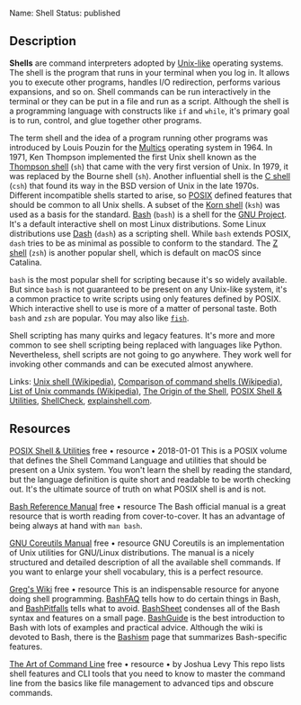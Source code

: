 Name: Shell
Status: published

## Description

**Shells** are command interpreters adopted by [Unix-like](https://en.wikipedia.org/wiki/Unix-like) operating systems. The shell is the program that runs in your terminal when you log in. It allows you to execute other programs, handles I/O redirection, performs various expansions, and so on. Shell commands can be run interactively in the terminal or they can be put in a file and run as a script. Although the shell is a programming language with constructs like `if` and `while`, it's primary goal is to run, control, and glue together other programs.

The term shell and the idea of a program running other programs was introduced by Louis Pouzin for the [Multics](https://en.wikipedia.org/wiki/Multics) operating system in 1964. In 1971, Ken Thompson implemented the first Unix shell known as the [Thompson shell](https://en.wikipedia.org/wiki/Thompson_shell) (`sh`) that came with the very first version of Unix. In 1979, it was replaced by the Bourne shell (`sh`). Another influential shell is the [C shell](https://en.wikipedia.org/wiki/C_shell) (`csh`) that found its way in the BSD version of Unix in the late 1970s. Different incompatible shells started to arise, so [POSIX](https://en.wikipedia.org/wiki/POSIX) defined features that should be common to all Unix shells. A subset of the [Korn shell](https://en.wikipedia.org/wiki/KornShell) (`ksh`) was used as a basis for the standard. [Bash](https://en.wikipedia.org/wiki/Bash_(Unix_shell)) (`bash`) is a shell for the [GNU Project](https://en.wikipedia.org/wiki/GNU_Project "GNU Project"). It's a default interactive shell on most Linux distributions. Some Linux distributions use [Dash](https://en.wikipedia.org/wiki/Almquist_shell#dash) (`dash`) as a scripting shell. While `bash` extends POSIX, `dash` tries to be as minimal as possible to conform to the standard. The [Z shell](https://en.wikipedia.org/wiki/Z_shell) (`zsh`) is another popular shell, which is default on macOS since Catalina.

`bash` is the most popular shell for scripting because it's so widely available. But since `bash` is not guaranteed to be present on any Unix-like system, it's a common practice to write scripts using only features defined by POSIX. Which interactive shell to use is more of a matter of personal taste. Both `bash` and `zsh` are popular. You may also like [`fish`](https://en.wikipedia.org/wiki/Fish_(Unix_shell)).

Shell scripting has many quirks and legacy features. It's more and more common to see shell scripting being replaced with languages like Python. Nevertheless, shell scripts are not going to go anywhere. They work well for invoking other commands and can be executed almost anywhere.

Links: [Unix shell (Wikipedia)](https://en.wikipedia.org/wiki/Unix_shell), [Comparison of command shells (Wikipedia)](https://en.wikipedia.org/wiki/Comparison_of_command_shells), [List of Unix commands (Wikipedia)](https://en.wikipedia.org/wiki/List_of_Unix_commands), [The Origin of the Shell](https://multicians.org/shell.html), [POSIX Shell & Utilities](https://pubs.opengroup.org/onlinepubs/9699919799/), [ShellCheck](https://github.com/koalaman/shellcheck), [explainshell.com](https://explainshell.com/).

## Resources

[POSIX Shell & Utilities](https://pubs.opengroup.org/onlinepubs/9699919799/)
free • resource • 2018-01-01
This is a POSIX volume that defines the Shell Command Language and utilities that should be present on a Unix system. You won't learn the shell by reading the standard, but the language definition is quite short and readable to be worth checking out. It's the ultimate source of truth on what POSIX shell is and is not.

[Bash Reference Manual](https://www.gnu.org/savannah-checkouts/gnu/bash/manual/bash.html)
free • resource
The Bash official manual is a great resource that is worth reading from cover-to-cover. It has an advantage of being always at hand with `man bash`.

[GNU Coreutils Manual](https://www.gnu.org/software/coreutils/manual/coreutils.html)
free • resource
GNU Coreutils is an implementation of Unix utilities for GNU/Linux distributions. The manual is a nicely structured and detailed description of all the available shell commands. If you want to enlarge your shell vocabulary, this is a perfect resource.

[Greg's Wiki](https://mywiki.wooledge.org/EnglishFrontPage)
free • resource
This is an indispensable resource for anyone doing shell programming. [BashFAQ](https://mywiki.wooledge.org/BashFAQ) tells how to do certain things in Bash, and [BashPitfalls](https://mywiki.wooledge.org/BashPitfalls) tells what to avoid. [BashSheet](https://mywiki.wooledge.org/BashSheet) condenses all of the Bash syntax and features on a small page. [BashGuide](https://mywiki.wooledge.org/BashGuide) is the best introduction to Bash with lots of examples and practical advice. Although the wiki is devoted to Bash, there is the [Bashism](https://mywiki.wooledge.org/Bashism) page that summarizes Bash-specific features.

[The Art of Command Line](https://github.com/jlevy/the-art-of-command-line)
free • resource • by Joshua Levy
This repo lists shell features and CLI tools that you need to know to master the command line from the basics like file management to advanced tips and obscure commands.
